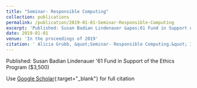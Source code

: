 ```yaml
---
title: "Seminar- Responsible Computing"
collection: publications
permalink: /publication/2019-01-01-Seminar-Responsible-Computing
excerpt: 'Published: Susan Badian Lindenauer &apos;61 Fund in Support of the Ethics Program (\$3,500)'
date: 2019-01-01
venue: 'In the proceedings of 2019'
citation: ' Alicia Grubb, &quot;Seminar- Responsible Computing.&quot; In the proceedings of 2019, 2019.'
---
```

Published: Susan Badian Lindenauer &apos;61 Fund in Support of the Ethics Program (\$3,500)

Use [Google Scholar](https://scholar.google.com/scholar?q=Seminar++Responsible+Computing){:target="_blank"} for full citation